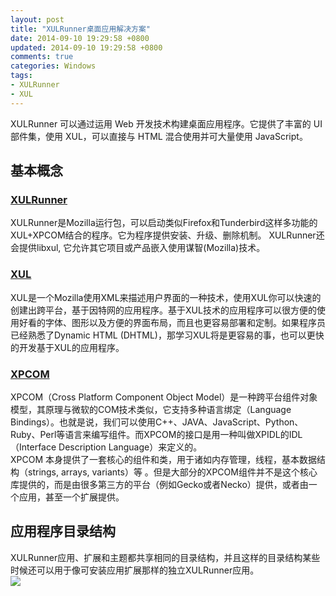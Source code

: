 ```yaml
---
layout: post
title: "XULRunner桌面应用解决方案"
date: 2014-09-10 19:29:58 +0800
updated: 2014-09-10 19:29:58 +0800
comments: true
categories: Windows
tags:
- XULRunner
- XUL
---
```

XULRunner 可以通过运用 Web 开发技术构建桌面应用程序。它提供了丰富的 UI 部件集，使用 XUL，可以直接与 HTML 混合使用并可大量使用 JavaScript。  
## 基本概念 ##
### [XULRunner](https://developer.mozilla.org/en-US/docs/Mozilla/Projects/XULRunner) ###
XULRunner是Mozilla运行包，可以启动类似Firefox和Tunderbird这样多功能的XUL+XPCOM结合的程序。它为程序提供安装、升级、删除机制。 XULRunner还会提供libxul, 它允许其它项目或产品嵌入使用谋智(Mozilla)技术。
### [XUL](https://developer.mozilla.org/en-US/docs/Mozilla/Tech/XUL) ###
XUL是一个Mozilla使用XML来描述用户界面的一种技术，使用XUL你可以快速的创建出跨平台，基于因特网的应用程序。基于XUL技术的应用程序可以很方便的使用好看的字体、图形以及方便的界面布局，而且也更容易部署和定制。如果程序员已经熟悉了Dynamic HTML (DHTML)，那学习XUL将是更容易的事，也可以更快的开发基于XUL的应用程序。
### [XPCOM](https://developer.mozilla.org/en-US/docs/Mozilla/Tech/XPCOM) ###
XPCOM（Cross Platform Component Object Model）是一种跨平台组件对象模型，其原理与微软的COM技术类似，它支持多种语言绑定（Language Bindings）。也就是说，我们可以使用C++、JAVA、JavaScript、Python、Ruby、Perl等语言来编写组件。而XPCOM的接口是用一种叫做XPIDL的IDL（Interface Description Language）来定义的。  
XPCOM 本身提供了一套核心的组件和类，用于诸如内存管理，线程，基本数据结构（strings, arrays, variants）等 。但是大部分的XPCOM组件并不是这个核心库提供的，而是由很多第三方的平台（例如Gecko或者Necko）提供，或者由一个应用，甚至一个扩展提供。  

## 应用程序目录结构 ##
XULRunner应用、扩展和主题都共享相同的目录结构，并且这样的目录结构某些时候还可以用于像可安装应用扩展那样的独立XULRunner应用。  
![](http://i.imgur.com/UOhOL86.png)


